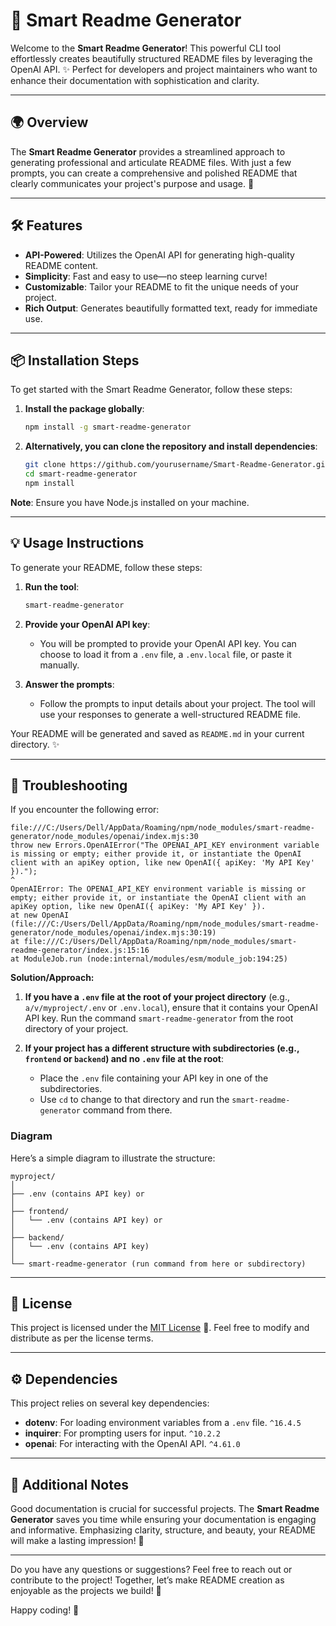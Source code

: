 # 📝 Smart Readme Generator

Welcome to the **Smart Readme Generator**! This powerful CLI tool effortlessly creates beautifully structured README files by leveraging the OpenAI API. ✨ Perfect for developers and project maintainers who want to enhance their documentation with sophistication and clarity.

---

## 🌍 Overview

The **Smart Readme Generator** provides a streamlined approach to generating professional and articulate README files. With just a few prompts, you can create a comprehensive and polished README that clearly communicates your project's purpose and usage. 🎨

---

## 🛠️ Features

- **API-Powered**: Utilizes the OpenAI API for generating high-quality README content.
- **Simplicity**: Fast and easy to use—no steep learning curve!
- **Customizable**: Tailor your README to fit the unique needs of your project.
- **Rich Output**: Generates beautifully formatted text, ready for immediate use.

---

## 📦 Installation Steps

To get started with the Smart Readme Generator, follow these steps:

1. **Install the package globally**:

   ```bash
   npm install -g smart-readme-generator
   ```

2. **Alternatively, you can clone the repository and install dependencies**:

   ```bash
   git clone https://github.com/yourusername/Smart-Readme-Generator.git
   cd smart-readme-generator
   npm install
   ```

**Note**: Ensure you have Node.js installed on your machine.

---

## 💡 Usage Instructions

To generate your README, follow these steps:

1. **Run the tool**:

   ```bash
   smart-readme-generator
   ```

2. **Provide your OpenAI API key**:

   - You will be prompted to provide your OpenAI API key. You can choose to load it from a `.env` file, a `.env.local` file, or paste it manually.

3. **Answer the prompts**:
   - Follow the prompts to input details about your project. The tool will use your responses to generate a well-structured README file.

Your README will be generated and saved as `README.md` in your current directory. ✨

---

## 🚧 Troubleshooting

If you encounter the following error:

```
file:///C:/Users/Dell/AppData/Roaming/npm/node_modules/smart-readme-generator/node_modules/openai/index.mjs:30
throw new Errors.OpenAIError("The OPENAI_API_KEY environment variable is missing or empty; either provide it, or instantiate the OpenAI client with an apiKey option, like new OpenAI({ apiKey: 'My API Key' }).");
^
OpenAIError: The OPENAI_API_KEY environment variable is missing or empty; either provide it, or instantiate the OpenAI client with an apiKey option, like new OpenAI({ apiKey: 'My API Key' }).
at new OpenAI (file:///C:/Users/Dell/AppData/Roaming/npm/node_modules/smart-readme-generator/node_modules/openai/index.mjs:30:19)
at file:///C:/Users/Dell/AppData/Roaming/npm/node_modules/smart-readme-generator/index.js:15:16
at ModuleJob.run (node:internal/modules/esm/module_job:194:25)
```

**Solution/Approach:**

1. **If you have a `.env` file at the root of your project directory** (e.g., `a/v/myproject/.env` or `.env.local`), ensure that it contains your OpenAI API key. Run the command `smart-readme-generator` from the root directory of your project.

2. **If your project has a different structure with subdirectories (e.g., `frontend` or `backend`) and no `.env` file at the root**:
   - Place the `.env` file containing your API key in one of the subdirectories.
   - Use `cd` to change to that directory and run the `smart-readme-generator` command from there.

### Diagram

Here’s a simple diagram to illustrate the structure:

```
myproject/
│
├── .env (contains API key) or
│
├── frontend/
│   └── .env (contains API key) or
│
├── backend/
│   └── .env (contains API key)
│
└── smart-readme-generator (run command from here or subdirectory)
```

---

## 📄 License

This project is licensed under the [MIT License](https://opensource.org/licenses/MIT) 📝. Feel free to modify and distribute as per the license terms.

---

## ⚙️ Dependencies

This project relies on several key dependencies:

- **dotenv**: For loading environment variables from a `.env` file. `^16.4.5`
- **inquirer**: For prompting users for input. `^10.2.2`
- **openai**: For interacting with the OpenAI API. `^4.61.0`

---

## 📖 Additional Notes

Good documentation is crucial for successful projects. The **Smart Readme Generator** saves you time while ensuring your documentation is engaging and informative. Emphasizing clarity, structure, and beauty, your README will make a lasting impression! 🌟

---

Do you have any questions or suggestions? Feel free to reach out or contribute to the project! Together, let’s make README creation as enjoyable as the projects we build! 💌

Happy coding! 🎉
